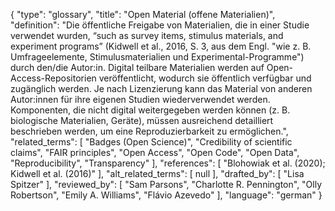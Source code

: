 {
    "type": "glossary",
    "title": "Open Material (offene Materialien)",
    "definition": "Die öffentliche Freigabe von Materialien, die in einer Studie verwendet wurden, “such as survey items, stimulus materials, and experiment programs” (Kidwell et al., 2016, S. 3, aus dem Engl. \"wie z. B. Umfrageelemente, Stimulusmaterialien und Experimental-Programme\") durch den/die Autor:in. Digital teilbare Materialien werden auf Open-Access-Repositorien veröffentlicht, wodurch sie öffentlich verfügbar und zugänglich werden. Je nach Lizenzierung kann das Material von anderen Autor:innen für ihre eigenen Studien wiederverwendet werden. Komponenten, die nicht digital weitergegeben werden können (z. B. biologische Materialien, Geräte), müssen ausreichend detailliert beschrieben werden, um eine Reproduzierbarkeit zu ermöglichen.",
    "related_terms": [
        "Badges (Open Science)",
        "Credibility of scientific claims",
        "FAIR principles",
        "Open Access",
        "Open Code",
        "Open Data",
        "Reproducibility",
        "Transparency"
    ],
    "references": [
        "Blohowiak et al. (2020); Kidwell et al. (2016)"
    ],
    "alt_related_terms": [
        null
    ],
    "drafted_by": [
        "Lisa Spitzer"
    ],
    "reviewed_by": [
        "Sam Parsons",
        "Charlotte R. Pennington",
        "Olly Robertson",
        "Emily A. Williams",
        "Flávio Azevedo"
    ],
    "language": "german"
}